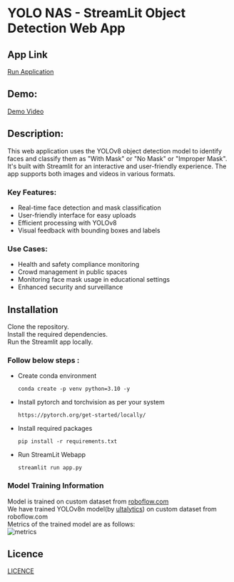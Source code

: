 # YOLO NAS - StreamLit Object Detection Web App

## App Link
[Run Application]()
## Demo:
[Demo Video]()


## Description:

This web application uses the YOLOv8 object detection model to identify faces and classify them as "With Mask" or "No Mask" or "Improper Mask". It's built with Streamlit for an interactive and user-friendly experience. The app supports both images and videos in various formats.

### Key Features:

* Real-time face detection and mask classification
* User-friendly interface for easy uploads
* Efficient processing with YOLOv8
* Visual feedback with bounding boxes and labels

### Use Cases:

* Health and safety compliance monitoring
* Crowd management in public spaces
* Monitoring face mask usage in educational settings
* Enhanced security and surveillance


## Installation

Clone the repository.<br>
Install the required dependencies.<br>
Run the Streamlit app locally.<br>

### Follow below steps : <br>

* Create conda environment
    ```
    conda create -p venv python=3.10 -y

* Install pytorch and torchvision as per your system 
    ```
    https://pytorch.org/get-started/locally/
    ```

* Install required packages
    ```
    pip install -r requirements.txt
    ```

* Run StreamLit Webapp
    ```
    streamlit run app.py
    ```


### Model Training Information 

Model is trained on custom dataset from [roboflow.com](https://roboflow.com)<br>
We have trained YOLOv8n model(by [ultalytics](https://github.com/ultralytics/ultralytics)) on custom dataset from roboflow.com <br>
Metrics of the trained model are as follows:<br>
![metrics](https://github.com/nitin7478/YOLOv8-StreamLit-FaceMask-Detection/assets/110007283/a64fc034-ae50-4fc7-9a10-2f8cd5a60141)


## Licence
[LICENCE](https://github.com/nitin7478/YOLOv8-StreamLit-FaceMask-Detection/blob/5b2ccbcc75c7bd4b5cb2a9a5a00362bcf9f34a3f/LICENSE)
